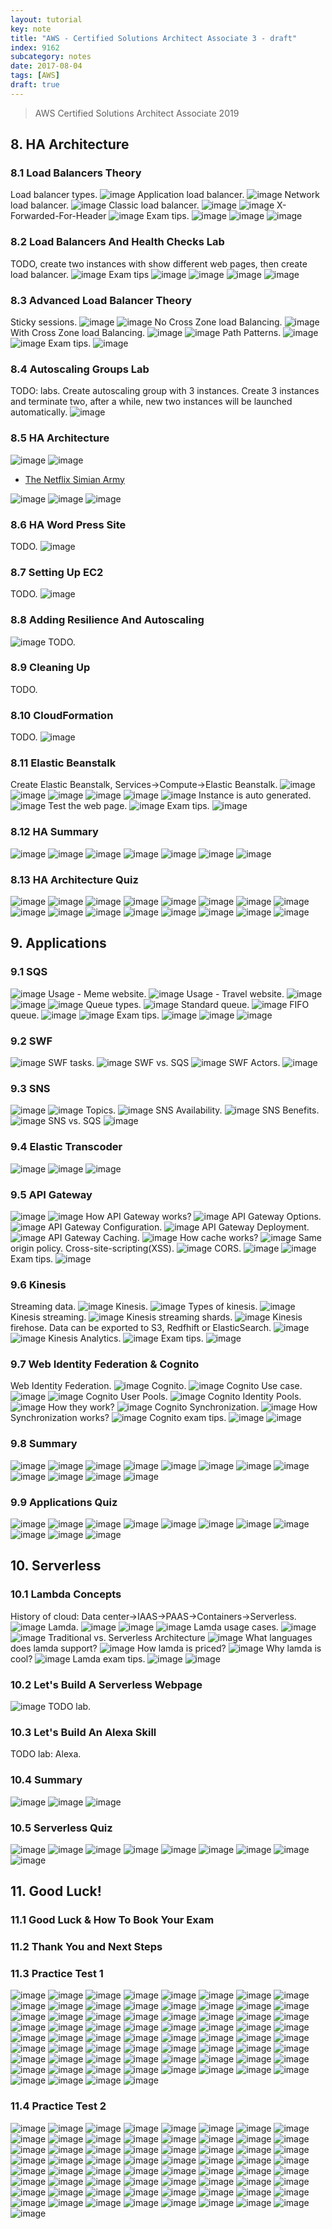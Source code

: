 ```yaml
---
layout: tutorial
key: note
title: "AWS - Certified Solutions Architect Associate 3 - draft"
index: 9162
subcategory: notes
date: 2017-08-04
tags: [AWS]
draft: true
---
```


> AWS Certified Solutions Architect Associate 2019

## 8. HA Architecture
### 8.1 Load Balancers Theory
Load balancer types.
![image](/public/images/note/9160/8-1-load-balancer-1.png)
Application load balancer.
![image](/public/images/note/9160/8-1-load-balancer-2.png)
Network load balancer.
![image](/public/images/note/9160/8-1-load-balancer-3.png)
Classic load balancer.
![image](/public/images/note/9160/8-1-load-balancer-4.png)
![image](/public/images/note/9160/8-1-load-balancer-5.png)
X-Forwarded-For-Header
![image](/public/images/note/9160/8-1-load-balancer-6.png)
Exam tips.
![image](/public/images/note/9160/8-1-load-balancer-exam-tips-1.png)
![image](/public/images/note/9160/8-1-load-balancer-exam-tips-2.png)
![image](/public/images/note/9160/8-1-load-balancer-exam-tips-3.png)
### 8.2 Load Balancers And Health Checks Lab
TODO, create two instances with show different web pages, then create load balancer.
![image](/public/images/note/9160/8-2-load-balancer-1.png)
Exam tips
![image](/public/images/note/9160/8-2-load-balancer-exam-tips-1.png)
![image](/public/images/note/9160/8-2-load-balancer-exam-tips-2.png)
![image](/public/images/note/9160/8-2-load-balancer-exam-tips-3.png)
![image](/public/images/note/9160/8-2-load-balancer-exam-tips-4.png)
### 8.3 Advanced Load Balancer Theory
Sticky sessions.
![image](/public/images/note/9160/8-3-advanced-load-balancer-1.png)
![image](/public/images/note/9160/8-3-advanced-load-balancer-2.png)
No Cross Zone load Balancing.
![image](/public/images/note/9160/8-3-advanced-load-balancer-3.png)
With Cross Zone load Balancing.
![image](/public/images/note/9160/8-3-advanced-load-balancer-4.png)
![image](/public/images/note/9160/8-3-advanced-load-balancer-5.png)
Path Patterns.
![image](/public/images/note/9160/8-3-advanced-load-balancer-6.png)
![image](/public/images/note/9160/8-3-advanced-load-balancer-7.png)
Exam tips.
![image](/public/images/note/9160/8-3-advanced-load-balancer-exam-tips.png)
### 8.4 Autoscaling Groups Lab
TODO: labs. Create autoscaling group with 3 instances. Create 3 instances and terminate two, after a while, new two instances will be launched automatically.
![image](/public/images/note/9160/8-4-autoscaling-groups-1.png)
### 8.5 HA Architecture
![image](/public/images/note/9160/8-5-ha-architecture-1.png)
![image](/public/images/note/9160/8-5-ha-architecture-2.png)
* [The Netflix Simian Army](https://medium.com/netflix-techblog/the-netflix-simian-army-16e57fbab116)

![image](/public/images/note/9160/8-5-ha-architecture-3.png)
![image](/public/images/note/9160/8-5-ha-architecture-4.png)
![image](/public/images/note/9160/8-5-ha-architecture-5.png)
### 8.6 HA Word Press Site
TODO.
![image](/public/images/note/9160/8-6-wordpress-1.png)
### 8.7 Setting Up EC2
TODO.
![image](/public/images/note/9160/8-6-wordpress-122.png)
### 8.8 Adding Resilience And Autoscaling
![image](/public/images/note/9160/8-8-resilience-autoscaling-1.png)
TODO.
### 8.9 Cleaning Up
TODO.
### 8.10 CloudFormation
TODO.
![image](/public/images/note/9160/8-10-cloudformation-exam-tips.png)
### 8.11 Elastic Beanstalk
Create Elastic Beanstalk, Services->Compute->Elastic Beanstalk.
![image](/public/images/note/9160/8-11-elastic-beanstalk-1.png)
![image](/public/images/note/9160/8-11-elastic-beanstalk-2.png)
![image](/public/images/note/9160/8-11-elastic-beanstalk-3.png)
![image](/public/images/note/9160/8-11-elastic-beanstalk-4.png)
![image](/public/images/note/9160/8-11-elastic-beanstalk-5.png)
![image](/public/images/note/9160/8-11-elastic-beanstalk-6.png)
Instance is auto generated.
![image](/public/images/note/9160/8-11-elastic-beanstalk-7.png)
Test the web page.
![image](/public/images/note/9160/8-11-elastic-beanstalk-8.png)
Exam tips.
![image](/public/images/note/9160/8-11-elastic-beanstalk-exam-tips.png)
### 8.12 HA Summary
![image](/public/images/note/9160/8-12-ha-summary-1.png)
![image](/public/images/note/9160/8-12-ha-summary-2.png)
![image](/public/images/note/9160/8-12-ha-summary-3.png)
![image](/public/images/note/9160/8-12-ha-summary-4.png)
![image](/public/images/note/9160/8-12-ha-summary-5.png)
![image](/public/images/note/9160/8-12-ha-summary-6.png)
![image](/public/images/note/9160/8-12-ha-summary-7.png)
### 8.13 HA Architecture Quiz
![image](/public/images/note/9160/8-13-ha-quiz-1.png)
![image](/public/images/note/9160/8-13-ha-quiz-2.png)
![image](/public/images/note/9160/8-13-ha-quiz-3.png)
![image](/public/images/note/9160/8-13-ha-quiz-4.png)
![image](/public/images/note/9160/8-13-ha-quiz-5.png)
![image](/public/images/note/9160/8-13-ha-quiz-6.png)
![image](/public/images/note/9160/8-13-ha-quiz-7.png)
![image](/public/images/note/9160/8-13-ha-quiz-8.png)
![image](/public/images/note/9160/8-13-ha-quiz-9.png)
![image](/public/images/note/9160/8-13-ha-quiz-10.png)
![image](/public/images/note/9160/8-13-ha-quiz-11.png)
![image](/public/images/note/9160/8-13-ha-quiz-12.png)
![image](/public/images/note/9160/8-13-ha-quiz-13.png)
![image](/public/images/note/9160/8-13-ha-quiz-14.png)
![image](/public/images/note/9160/8-13-ha-quiz-15.png)
![image](/public/images/note/9160/8-13-ha-quiz-16.png)
## 9. Applications
### 9.1 SQS
![image](/public/images/note/9160/9-1-sqs-1.png)
Usage - Meme website.
![image](/public/images/note/9160/9-1-sqs-2.png)
Usage - Travel website.
![image](/public/images/note/9160/9-1-sqs-3.png)
![image](/public/images/note/9160/9-1-sqs-4.png)
![image](/public/images/note/9160/9-1-sqs-5.png)
Queue types.
![image](/public/images/note/9160/9-1-sqs-6.png)
Standard queue.
![image](/public/images/note/9160/9-1-sqs-7.png)
FIFO queue.
![image](/public/images/note/9160/9-1-sqs-8.png)
![image](/public/images/note/9160/9-1-sqs-9.png)
Exam tips.
![image](/public/images/note/9160/9-1-sqs-exam-tips-1.png)
![image](/public/images/note/9160/9-1-sqs-exam-tips-2.png)
![image](/public/images/note/9160/9-1-sqs-exam-tips-3.png)
### 9.2 SWF
![image](/public/images/note/9160/9-2-swf-1.png)
SWF tasks.
![image](/public/images/note/9160/9-2-swf-2.png)
SWF vs. SQS
![image](/public/images/note/9160/9-2-swf-3.png)
SWF Actors.
![image](/public/images/note/9160/9-2-swf-4.png)
### 9.3 SNS
![image](/public/images/note/9160/9-3-sns-1.png)
![image](/public/images/note/9160/9-3-sns-2.png)
Topics.
![image](/public/images/note/9160/9-3-sns-3.png)
SNS Availability.
![image](/public/images/note/9160/9-3-sns-4.png)
SNS Benefits.
![image](/public/images/note/9160/9-3-sns-5.png)
SNS vs. SQS
![image](/public/images/note/9160/9-3-sns-6.png)
### 9.4 Elastic Transcoder
![image](/public/images/note/9160/9-4-elastic-transcoder-1.png)
![image](/public/images/note/9160/9-4-elastic-transcoder-2.png)
![image](/public/images/note/9160/9-4-elastic-transcoder-3.png)
### 9.5 API Gateway
![image](/public/images/note/9160/9-5-api-gateway-1.png)
![image](/public/images/note/9160/9-5-api-gateway-2.png)
How API Gateway works?
![image](/public/images/note/9160/9-5-api-gateway-3.png)
API Gateway Options.
![image](/public/images/note/9160/9-5-api-gateway-4.png)
API Gateway Configuration.
![image](/public/images/note/9160/9-5-api-gateway-5.png)
API Gateway Deployment.
![image](/public/images/note/9160/9-5-api-gateway-6.png)
API Gateway Caching.
![image](/public/images/note/9160/9-5-api-gateway-7.png)
How cache works?
![image](/public/images/note/9160/9-5-api-gateway-8.png)
Same origin policy. Cross-site-scripting(XSS).
![image](/public/images/note/9160/9-5-api-gateway-9.png)
CORS.
![image](/public/images/note/9160/9-5-api-gateway-10.png)
![image](/public/images/note/9160/9-5-api-gateway-11.png)
Exam tips.
![image](/public/images/note/9160/9-5-api-gateway-exam-tips.png)
### 9.6 Kinesis
Streaming data.
![image](/public/images/note/9160/9-6-kinesis-1.png)
Kinesis.
![image](/public/images/note/9160/9-6-kinesis-2.png)
Types of kinesis.
![image](/public/images/note/9160/9-6-kinesis-3.png)
Kinesis streaming.
![image](/public/images/note/9160/9-6-kinesis-4.png)
Kinesis streaming shards.
![image](/public/images/note/9160/9-6-kinesis-5.png)
Kinesis firehose. Data can be exported to S3, Redfhift or ElasticSearch.
![image](/public/images/note/9160/9-6-kinesis-6.png)
![image](/public/images/note/9160/9-6-kinesis-7.png)
Kinesis Analytics.
![image](/public/images/note/9160/9-6-kinesis-8.png)
Exam tips.
![image](/public/images/note/9160/9-6-kinesis-exam-tips.png)
### 9.7 Web Identity Federation & Cognito
Web Identity Federation.
![image](/public/images/note/9160/9-7-wif-1.png)
Cognito.
![image](/public/images/note/9160/9-7-wif-2.png)
Cognito Use case.
![image](/public/images/note/9160/9-7-wif-3.png)
![image](/public/images/note/9160/9-7-wif-4.png)
Cognito User Pools.
![image](/public/images/note/9160/9-7-wif-5.png)
Cognito Identity Pools.
![image](/public/images/note/9160/9-7-wif-6.png)
How they work?
![image](/public/images/note/9160/9-7-wif-7.png)
Cognito Synchronization.
![image](/public/images/note/9160/9-7-wif-8.png)
How Synchronization works?
![image](/public/images/note/9160/9-7-wif-9.png)
Cognito exam tips.
![image](/public/images/note/9160/9-7-wif-exam-tips-1.png)
![image](/public/images/note/9160/9-7-wif-exam-tips-2.png)
### 9.8 Summary
![image](/public/images/note/9160/9-8-summary-1.png)
![image](/public/images/note/9160/9-8-summary-2.png)
![image](/public/images/note/9160/9-8-summary-3.png)
![image](/public/images/note/9160/9-8-summary-4.png)
![image](/public/images/note/9160/9-8-summary-5.png)
![image](/public/images/note/9160/9-8-summary-6.png)
![image](/public/images/note/9160/9-8-summary-7.png)
![image](/public/images/note/9160/9-8-summary-8.png)
![image](/public/images/note/9160/9-8-summary-9.png)
![image](/public/images/note/9160/9-8-summary-10.png)
![image](/public/images/note/9160/9-8-summary-11.png)
![image](/public/images/note/9160/9-8-summary-12.png)
### 9.9 Applications Quiz
![image](/public/images/note/9160/9-9-application-quiz-1.png)
![image](/public/images/note/9160/9-9-application-quiz-2.png)
![image](/public/images/note/9160/9-9-application-quiz-3.png)
![image](/public/images/note/9160/9-9-application-quiz-4.png)
![image](/public/images/note/9160/9-9-application-quiz-5.png)
![image](/public/images/note/9160/9-9-application-quiz-6.png)
![image](/public/images/note/9160/9-9-application-quiz-7.png)
![image](/public/images/note/9160/9-9-application-quiz-8.png)
![image](/public/images/note/9160/9-9-application-quiz-9.png)
![image](/public/images/note/9160/9-9-application-quiz-10.png)
![image](/public/images/note/9160/9-9-application-quiz-11.png)
## 10. Serverless
### 10.1 Lambda Concepts
History of cloud: Data center->IAAS->PAAS->Containers->Serverless.
![image](/public/images/note/9160/10-1-lambda-1.png)
Lamda.
![image](/public/images/note/9160/10-1-lambda-2.png)
![image](/public/images/note/9160/10-1-lambda-3.png)
![image](/public/images/note/9160/10-1-lambda-4.png)
Lamda usage cases.
![image](/public/images/note/9160/10-1-lambda-5.png)
![image](/public/images/note/9160/10-1-lambda-6.png)
Traditional vs. Serverless Architecture
![image](/public/images/note/9160/10-1-lambda-7.png)
What languages does lamda support?
![image](/public/images/note/9160/10-1-lambda-8.png)
How lamda is priced?
![image](/public/images/note/9160/10-1-lambda-9.png)
Why lamda is cool?
![image](/public/images/note/9160/10-1-lambda-10.png)
Lamda exam tips.
![image](/public/images/note/9160/10-1-lambda-exam-tips-1.png)
![image](/public/images/note/9160/10-1-lambda-exam-tips-2.png)
### 10.2 Let's Build A Serverless Webpage
![image](/public/images/note/9160/10-2-build-serverless-1.png)
TODO lab.
### 10.3 Let's Build An Alexa Skill
TODO lab: Alexa.
### 10.4 Summary
![image](/public/images/note/9160/10-4-lamda-summary-1.png)
![image](/public/images/note/9160/10-4-lamda-summary-2.png)
![image](/public/images/note/9160/10-4-lamda-summary-3.png)
### 10.5 Serverless Quiz
![image](/public/images/note/9160/10-5-serverless-quiz-1.png)
![image](/public/images/note/9160/10-5-serverless-quiz-2.png)
![image](/public/images/note/9160/10-5-serverless-quiz-3.png)
![image](/public/images/note/9160/10-5-serverless-quiz-4.png)
![image](/public/images/note/9160/10-5-serverless-quiz-5.png)
![image](/public/images/note/9160/10-5-serverless-quiz-6.png)
![image](/public/images/note/9160/10-5-serverless-quiz-7.png)
![image](/public/images/note/9160/10-5-serverless-quiz-8.png)
![image](/public/images/note/9160/10-5-serverless-quiz-9.png)

## 11. Good Luck!
### 11.1 Good Luck & How To Book Your Exam
### 11.2 Thank You and Next Steps
### 11.3 Practice Test 1
![image](/public/images/note/9160/11-3-practice-1.png)
![image](/public/images/note/9160/11-3-practice-2.png)
![image](/public/images/note/9160/11-3-practice-3.png)
![image](/public/images/note/9160/11-3-practice-4.png)
![image](/public/images/note/9160/11-3-practice-5.png)
![image](/public/images/note/9160/11-3-practice-6.png)
![image](/public/images/note/9160/11-3-practice-7.png)
![image](/public/images/note/9160/11-3-practice-8.png)
![image](/public/images/note/9160/11-3-practice-9.png)
![image](/public/images/note/9160/11-3-practice-10.png)
![image](/public/images/note/9160/11-3-practice-11.png)
![image](/public/images/note/9160/11-3-practice-12.png)
![image](/public/images/note/9160/11-3-practice-13.png)
![image](/public/images/note/9160/11-3-practice-14.png)
![image](/public/images/note/9160/11-3-practice-15.png)
![image](/public/images/note/9160/11-3-practice-16.png)
![image](/public/images/note/9160/11-3-practice-17.png)
![image](/public/images/note/9160/11-3-practice-18.png)
![image](/public/images/note/9160/11-3-practice-19.png)
![image](/public/images/note/9160/11-3-practice-20.png)
![image](/public/images/note/9160/11-3-practice-21.png)
![image](/public/images/note/9160/11-3-practice-22.png)
![image](/public/images/note/9160/11-3-practice-23.png)
![image](/public/images/note/9160/11-3-practice-24.png)
![image](/public/images/note/9160/11-3-practice-25.png)
![image](/public/images/note/9160/11-3-practice-26.png)
![image](/public/images/note/9160/11-3-practice-27.png)
![image](/public/images/note/9160/11-3-practice-28.png)
![image](/public/images/note/9160/11-3-practice-29.png)
![image](/public/images/note/9160/11-3-practice-30.png)
![image](/public/images/note/9160/11-3-practice-31.png)
![image](/public/images/note/9160/11-3-practice-32.png)
![image](/public/images/note/9160/11-3-practice-33.png)
![image](/public/images/note/9160/11-3-practice-34.png)
![image](/public/images/note/9160/11-3-practice-35.png)
![image](/public/images/note/9160/11-3-practice-36.png)
![image](/public/images/note/9160/11-3-practice-37.png)
![image](/public/images/note/9160/11-3-practice-38.png)
![image](/public/images/note/9160/11-3-practice-39.png)
![image](/public/images/note/9160/11-3-practice-40.png)
![image](/public/images/note/9160/11-3-practice-41.png)
![image](/public/images/note/9160/11-3-practice-42.png)
![image](/public/images/note/9160/11-3-practice-43.png)
![image](/public/images/note/9160/11-3-practice-44-1.png)
![image](/public/images/note/9160/11-3-practice-44-2.png)
![image](/public/images/note/9160/11-3-practice-45.png)
![image](/public/images/note/9160/11-3-practice-46.png)
![image](/public/images/note/9160/11-3-practice-47.png)
![image](/public/images/note/9160/11-3-practice-48.png)
![image](/public/images/note/9160/11-3-practice-49.png)
![image](/public/images/note/9160/11-3-practice-50.png)
![image](/public/images/note/9160/11-3-practice-51-1.png)
![image](/public/images/note/9160/11-3-practice-51-2.png)
![image](/public/images/note/9160/11-3-practice-52.png)
![image](/public/images/note/9160/11-3-practice-53.png)
![image](/public/images/note/9160/11-3-practice-54.png)
![image](/public/images/note/9160/11-3-practice-55.png)
![image](/public/images/note/9160/11-3-practice-56.png)
![image](/public/images/note/9160/11-3-practice-57.png)
![image](/public/images/note/9160/11-3-practice-58.png)
![image](/public/images/note/9160/11-3-practice-59.png)
![image](/public/images/note/9160/11-3-practice-60.png)
![image](/public/images/note/9160/11-3-practice-61-1.png)
![image](/public/images/note/9160/11-3-practice-61-2.png)
![image](/public/images/note/9160/11-3-practice-62-1.png)
![image](/public/images/note/9160/11-3-practice-62-2.png)
![image](/public/images/note/9160/11-3-practice-63.png)
![image](/public/images/note/9160/11-3-practice-64.png)
### 11.4 Practice Test 2
![image](/public/images/note/9160/11-4-practice-1.png)
![image](/public/images/note/9160/11-4-practice-2.png)
![image](/public/images/note/9160/11-4-practice-3.png)
![image](/public/images/note/9160/11-4-practice-4.png)
![image](/public/images/note/9160/11-4-practice-5.png)
![image](/public/images/note/9160/11-4-practice-6.png)
![image](/public/images/note/9160/11-4-practice-7.png)
![image](/public/images/note/9160/11-4-practice-8.png)
![image](/public/images/note/9160/11-4-practice-9.png)
![image](/public/images/note/9160/11-4-practice-10.png)
![image](/public/images/note/9160/11-4-practice-11.png)
![image](/public/images/note/9160/11-4-practice-12.png)
![image](/public/images/note/9160/11-4-practice-13.png)
![image](/public/images/note/9160/11-4-practice-14.png)
![image](/public/images/note/9160/11-4-practice-15.png)
![image](/public/images/note/9160/11-4-practice-16.png)
![image](/public/images/note/9160/11-4-practice-17.png)
![image](/public/images/note/9160/11-4-practice-18.png)
![image](/public/images/note/9160/11-4-practice-19.png)
![image](/public/images/note/9160/11-4-practice-20.png)
![image](/public/images/note/9160/11-4-practice-21.png)
![image](/public/images/note/9160/11-4-practice-22.png)
![image](/public/images/note/9160/11-4-practice-23.png)
![image](/public/images/note/9160/11-4-practice-24.png)
![image](/public/images/note/9160/11-4-practice-25.png)
![image](/public/images/note/9160/11-4-practice-26.png)
![image](/public/images/note/9160/11-4-practice-27-1.png)
![image](/public/images/note/9160/11-4-practice-27-2.png)
![image](/public/images/note/9160/11-4-practice-28-1.png)
![image](/public/images/note/9160/11-4-practice-28-2.png)
![image](/public/images/note/9160/11-4-practice-29.png)
![image](/public/images/note/9160/11-4-practice-30.png)
![image](/public/images/note/9160/11-4-practice-31.png)
![image](/public/images/note/9160/11-4-practice-32.png)
![image](/public/images/note/9160/11-4-practice-33.png)
![image](/public/images/note/9160/11-4-practice-34.png)
![image](/public/images/note/9160/11-4-practice-35.png)
![image](/public/images/note/9160/11-4-practice-36.png)
![image](/public/images/note/9160/11-4-practice-37.png)
![image](/public/images/note/9160/11-4-practice-38-1.png)
![image](/public/images/note/9160/11-4-practice-38-2.png)
![image](/public/images/note/9160/11-4-practice-39.png)
![image](/public/images/note/9160/11-4-practice-40.png)
![image](/public/images/note/9160/11-4-practice-41.png)
![image](/public/images/note/9160/11-4-practice-42.png)
![image](/public/images/note/9160/11-4-practice-43.png)
![image](/public/images/note/9160/11-4-practice-44.png)
![image](/public/images/note/9160/11-4-practice-45-1.png)
![image](/public/images/note/9160/11-4-practice-45-2.png)
![image](/public/images/note/9160/11-4-practice-46.png)
![image](/public/images/note/9160/11-4-practice-47.png)
![image](/public/images/note/9160/11-4-practice-48.png)
![image](/public/images/note/9160/11-4-practice-49.png)
![image](/public/images/note/9160/11-4-practice-50.png)
![image](/public/images/note/9160/11-4-practice-51.png)
![image](/public/images/note/9160/11-4-practice-52.png)
![image](/public/images/note/9160/11-4-practice-53.png)
![image](/public/images/note/9160/11-4-practice-54.png)
![image](/public/images/note/9160/11-4-practice-55.png)
![image](/public/images/note/9160/11-4-practice-56.png)
![image](/public/images/note/9160/11-4-practice-57.png)
![image](/public/images/note/9160/11-4-practice-58.png)
![image](/public/images/note/9160/11-4-practice-59.png)
![image](/public/images/note/9160/11-4-practice-60.png)
![image](/public/images/note/9160/11-4-practice-61.png)
